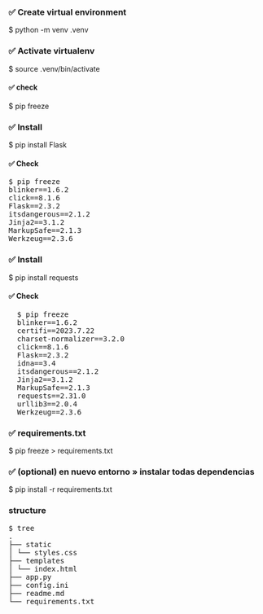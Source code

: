 ### ✅ Create virtual environment</strong>

$ python -m venv .venv

### ✅ Activate virtualenv

$ source .venv/bin/activate

#### ✅ check

$ pip freeze

### ✅ Install

$ pip install Flask

#### ✅ Check

<pre>
$ pip freeze
blinker==1.6.2
click==8.1.6
Flask==2.3.2
itsdangerous==2.1.2
Jinja2==3.1.2
MarkupSafe==2.1.3
Werkzeug==2.3.6
</pre>

### ✅ Install

$ pip install requests

#### ✅ Check

<pre>
  $ pip freeze 
  blinker==1.6.2
  certifi==2023.7.22
  charset-normalizer==3.2.0
  click==8.1.6
  Flask==2.3.2
  idna==3.4
  itsdangerous==2.1.2
  Jinja2==3.1.2
  MarkupSafe==2.1.3
  requests==2.31.0
  urllib3==2.0.4
  Werkzeug==2.3.6
</pre>

### ✅ requirements.txt

$ pip freeze > requirements.txt

### ✅ (optional) en nuevo entorno » instalar todas dependencias

$ pip install -r requirements.txt

### structure

<pre>
$ tree
.
├── static
│ └── styles.css
├── templates
│ └── index.html
├── app.py
├── config.ini
├── readme.md
└── requirements.txt
</pre>
